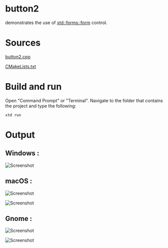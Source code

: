 # button2

demonstrates the use of [xtd::forms::form](../../../src/xtd_forms/include/xtd/forms/button.hpp) control.

# Sources

[button2.cpp](button2.cpp)

[CMakeLists.txt](CMakeLists.txt)

# Build and run

Open "Command Prompt" or "Terminal". Navigate to the folder that contains the project and type the following:

```shell
xtd run
```

# Output

## Windows :

![Screenshot](../../../docs/pictures/examples/button2_w.png)

## macOS :

![Screenshot](../../../docs/pictures/examples/button2_m.png)

![Screenshot](../../../docs/pictures/examples/button2_md.png)

## Gnome :

![Screenshot](../../../docs/pictures/examples/button2_g.png)

![Screenshot](../../../docs/pictures/examples/button2_gd.png)
